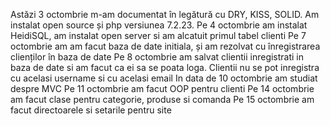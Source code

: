 Astăzi 3 octombrie m-am documentat în legătură cu DRY, KISS, SOLID. Am instalat open source și php versiunea 7.2.23.
Pe 4 octombrie am instalat HeidiSQL, am instalat open server si am alcatuit primul tabel clienti 
Pe 7 octombrie am am facut baza de date initiala, și am rezolvat cu înregistrarea clienților în baza de date
Pe 8 octombrie am salvat clientii inregistrati in baza de date si am facut ca ei sa se poata loga. Clientii nu se pot inregistra cu acelasi username si cu acelasi email
In data de 10 octombrie am studiat despre MVC
Pe 11 octombrie am facut OOP pentru clienti
Pe 14 octombrie am facut clase pentru categorie, produse si comanda
Pe 15 octombrie am facut directoarele si setarile pentru site
